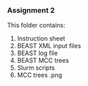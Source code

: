 ### Assignment 2
This folder contains:
1. Instruction sheet
2. BEAST XML input files
3. BEAST log file
4. BEAST MCC trees
5. Slurm scripts
6. MCC trees .png
